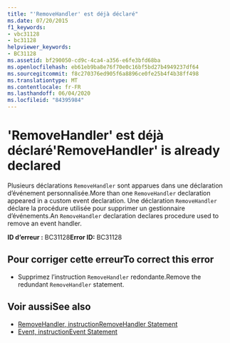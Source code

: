 ```yaml
---
title: "'RemoveHandler' est déjà déclaré"
ms.date: 07/20/2015
f1_keywords:
- vbc31128
- bc31128
helpviewer_keywords:
- BC31128
ms.assetid: bf290050-cd9c-4ca4-a356-e6fe3bfd68ba
ms.openlocfilehash: eb61eb9ba8e76f70e0c16bf5bd27b4949237df64
ms.sourcegitcommit: f8c270376ed905f6a8896ce0fe25b4f4b38ff498
ms.translationtype: MT
ms.contentlocale: fr-FR
ms.lasthandoff: 06/04/2020
ms.locfileid: "84395984"
---
```

# <a name="removehandler-is-already-declared"></a><span data-ttu-id="89e32-102">'RemoveHandler' est déjà déclaré</span><span class="sxs-lookup"><span data-stu-id="89e32-102">'RemoveHandler' is already declared</span></span>
<span data-ttu-id="89e32-103">Plusieurs déclarations `RemoveHandler` sont apparues dans une déclaration d’événement personnalisée.</span><span class="sxs-lookup"><span data-stu-id="89e32-103">More than one `RemoveHandler` declaration appeared in a custom event declaration.</span></span> <span data-ttu-id="89e32-104">Une déclaration `RemoveHandler` déclare la procédure utilisée pour supprimer un gestionnaire d’événements.</span><span class="sxs-lookup"><span data-stu-id="89e32-104">An `RemoveHandler` declaration declares procedure used to remove an event handler.</span></span>  
  
 <span data-ttu-id="89e32-105">**ID d’erreur :** BC31128</span><span class="sxs-lookup"><span data-stu-id="89e32-105">**Error ID:** BC31128</span></span>  
  
## <a name="to-correct-this-error"></a><span data-ttu-id="89e32-106">Pour corriger cette erreur</span><span class="sxs-lookup"><span data-stu-id="89e32-106">To correct this error</span></span>  
  
- <span data-ttu-id="89e32-107">Supprimez l’instruction `RemoveHandler` redondante.</span><span class="sxs-lookup"><span data-stu-id="89e32-107">Remove the redundant `RemoveHandler` statement.</span></span>  
  
## <a name="see-also"></a><span data-ttu-id="89e32-108">Voir aussi</span><span class="sxs-lookup"><span data-stu-id="89e32-108">See also</span></span>

- [<span data-ttu-id="89e32-109">RemoveHandler, instruction</span><span class="sxs-lookup"><span data-stu-id="89e32-109">RemoveHandler Statement</span></span>](../language-reference/statements/removehandler-statement.md)
- [<span data-ttu-id="89e32-110">Event, instruction</span><span class="sxs-lookup"><span data-stu-id="89e32-110">Event Statement</span></span>](../language-reference/statements/event-statement.md)
